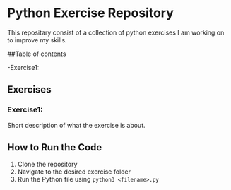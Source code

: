 # Python Exercise Repository

This repositary consist of a collection of python exercises I am working on to improve my skills. 

##Table of contents 

-Exercise1:


## Exercises  

### Exercise1: 

Short description of what the exercise is about.




## How to Run the Code

1. Clone the repository
2. Navigate to the desired exercise folder
3. Run the Python file using `python3 <filename>.py`
